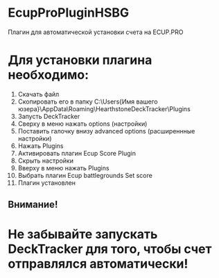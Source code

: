# EcupProPluginHSBG
Плагин для автоматической установки счета на ECUP.PRO

# Для установки плагина необходимо:
1. Скачать файл
2. Скопировать его в папку C:\Users\{Имя вашего юзера}\AppData\Roaming\HearthstoneDeckTracker\Plugins
3. Запусть DeckTracker
4. Сверху в меню нажать options (настройки)
5. Поставить галочку внизу advanced options (расширеннные настройки)
6. Нажать Plugins
7. Активировать плагин Ecup Score Plugin
8. Скрыть настройки
9. Вверху в меню нажать Plugins
10. Выбрать плагин Ecup battlegrounds Set score
11. Плагин установлен

## Внимание!
# Не забывайте запускать DeckTracker для того, чтобы счет отправлялся автоматически!
